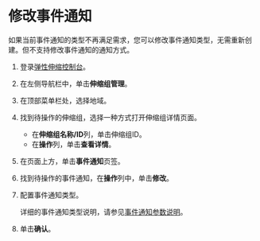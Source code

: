 # 修改事件通知

如果当前事件通知的类型不再满足需求，您可以修改事件通知类型，无需重新创建。但不支持修改事件通知的通知方式。

1.  登录[弹性伸缩控制台](https://essnew.console.aliyun.com/)。

2.  在左侧导航栏中，单击**伸缩组管理**。

3.  在顶部菜单栏处，选择地域。

4.  找到待操作的伸缩组，选择一种方式打开伸缩组详情页面。

    -   在**伸缩组名称/ID**列，单击伸缩组ID。
    -   在**操作**列，单击**查看详情**。
5.  在页面上方，单击**事件通知**页签。

6.  找到待操作的事件通知，在**操作**列中，单击**修改**。

7.  配置事件通知类型。

    详细的事件通知类型说明，请参见[事件通知参数说明](/intl.zh-CN/监控/事件通知/创建事件通知.md)。

8.  单击**确认**。


